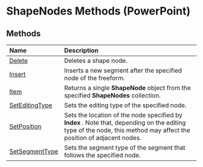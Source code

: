
# ShapeNodes Methods (PowerPoint)

## Methods



|**Name**|**Description**|
|:-----|:-----|
|[Delete](a132067b-b8d7-0730-5dec-2df666eac209.md)|Deletes a shape node.|
|[Insert](ece6e886-db56-6800-fe1c-f9d308104d75.md)|Inserts a new segment after the specified node of the freeform.|
|[Item](d60627fe-57cc-ce9f-1ee5-652efbd5b778.md)|Returns a single  **ShapeNode** object from the specified **ShapeNodes** collection.|
|[SetEditingType](ae048107-b416-53f3-ad8b-11a917f7e3dc.md)|Sets the editing type of the specified node.|
|[SetPosition](8defcf80-84d8-538a-2dce-d3ffe5e8dfb0.md)|Sets the location of the node specified by  **Index** . Note that, depending on the editing type of the node, this method may affect the position of adjacent nodes.|
|[SetSegmentType](8dfca78c-db97-b0a5-37e9-232354c2e21f.md)|Sets the segment type of the segment that follows the specified node.|
